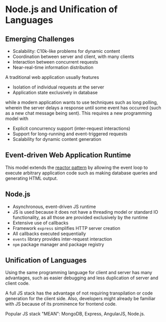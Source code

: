 # Node.js and Unification of Languages

## Emerging Challenges

* Scalability: C10k-like problems for dynamic content
* Coordination between server and client, with many clients
* Interaction between concurrent requests
* Near-real-time information distribution


A traditional web application usually features

* Isolation of individual requests at the server
* Application state exclusively in database

while a modern application wants to use techniques such as
long polling, wherein the server delays a response until some
event has occurred (such as a new chat message being sent).
This requires a new programming model with

* Explicit concurrency support (inter-request interactions)
* Support for long-running and event-triggered requests
* Scalability for dynamic content generation

## Event-driven Web Application Runtime

This model extends the [reactor pattern](#reactor-pattern)
by allowing the event loop to execute arbitrary application
code such as making database queries and generating HTML
output.

## Node.js

* Asynchronous, event-driven JS runtime
* JS is used because it does not have a threading model or
  standard IO functionality, as all those are provided
  exclusively by the runtime
* Extensive use of callbacks
* Framework `express` simplifies HTTP server creation
* All callbacks executed sequentially
* `events` library provides inter-request interaction
* `npm` package manager and package registry

## Unification of Languages

Using the same programming language for client and server has
many advantages, such as easier debugging and less duplication
of server and client code.

A full JS stack has the advantage of not requiring transpilation
or code generation for the client side.
Also, developers might already be familiar with JS because of
its prominence for frontend code.

Popular JS stack "MEAN": MongoDB, Express, AngularJS, Node.js.

